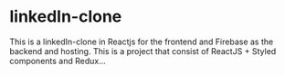 # linkedIn-clone
This is a linkedIn-clone in Reactjs for the frontend and Firebase as the backend and hosting. This is a project that consist of ReactJS + Styled components and Redux...
